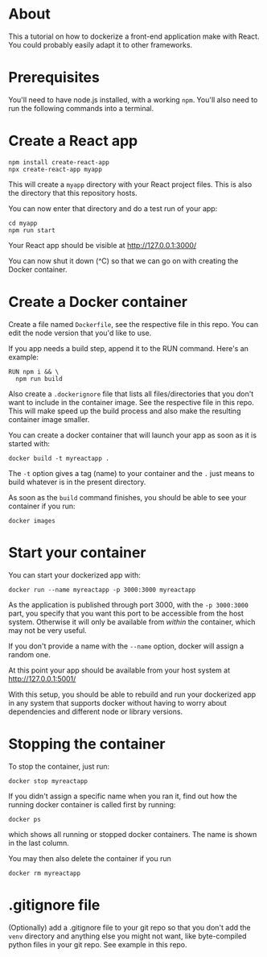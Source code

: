 # About

This a tutorial on how to dockerize a front-end application make with
React. You could probably easily adapt it to other frameworks.

# Prerequisites

You'll need to have node.js installed, with a working `npm`. You'll
also need to run the following commands into a terminal.

# Create a React app

```
npm install create-react-app
npx create-react-app myapp
```

This will create a `myapp` directory with your React project files.
This is also the directory that this repository hosts.

You can now enter that directory and do a test run of your app:
```
cd myapp
npm run start
```

Your React app should be visible at http://127.0.0.1:3000/

You can now shut it down (^C) so that we can go on with creating the
Docker container.

# Create a Docker container

Create a file named `Dockerfile`, see the respective file in this repo.
You can edit the node version that you'd like to use.

If you app needs a build step, append it to the RUN command. Here's an
example:
```
RUN npm i && \
  npm run build
```

Also create a `.dockerignore` file that lists all files/directories that
you don't want to include in the container image. See the respective
file in this repo. This will make speed up the build process and also
make the resulting container image smaller.

You can create a docker container that will launch your app as soon as
it is started with:
```
docker build -t myreactapp .
```

The `-t` option gives a tag (name) to your container and the `.` just
means to build whatever is in the present directory.

As soon as the `build` command finishes, you should be able to see your
container if you run:
```
docker images
```

# Start your container

You can start your dockerized app with:
```
docker run --name myreactapp -p 3000:3000 myreactapp
```

As the application is published through port 3000, with the `-p
3000:3000` part, you specify that you want this port to be accessible
from the host system. Otherwise it will only be available from *within*
the container, which may not be very useful.

If you don't provide a name with the `--name` option, docker will
assign a random one.

At this point your app should be available from your host system at
http://127.0.0.1:5001/

With this setup, you should be able to rebuild and run your dockerized
app in any system that supports docker without having to worry about
dependencies and different node or library versions.

# Stopping the container

To stop the container, just run:
```
docker stop myreactapp
```

If you didn't assign a specific name when you ran it, find out how the
running docker container is called first by running:
```
docker ps
```
which shows all running or stopped docker containers. The name is shown
in the last column.

You may then also delete the container if you run
```
docker rm myreactapp
```

# .gitignore file

(Optionally) add a .gitignore file to your git repo so that you don't
add the `venv` directory and anything else you might not want, like
byte-compiled python files in your git repo. See example in this repo.

